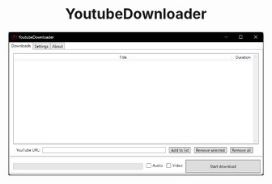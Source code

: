 <div align="center">
    <h1>YoutubeDownloader</h1>
    <img src="https://github.com/chriz63/YoutubeDownloader/blob/master/Pictures/Downloads.png"></img>
</div>
